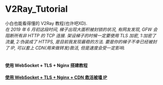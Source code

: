 # V2Ray_Tutorial
小白也能看得懂的 V2Ray 教程(也许吧XD).<br>
<i>在 2019 年 6 月初这段时间, 梯子出现大面积被封锁的状况, 有网友发现, GFW 会阻断所有非 HTTP 的 TCP 连接. 架设梯子的时候一定要使用 TLS 加密, 1:加密了流量, 2:伪装成了 HTTPS, 是目前我发现最稳的方法. 要是你的梯子不幸已经被封了 IP, 可以套上 CDN(用来做转发)救活, 但是速度会受一定影响.</i>
<br>
<br>

#### 使用 WebSocket + TLS + Nginx 搭建教程

#### <a href="https://github.com/justsweetpotato/V2Ray_Tutorial/blob/master/Back.md">使用 WebSocket + TLS + Nginx + CDN 救活被墙 IP</a>
